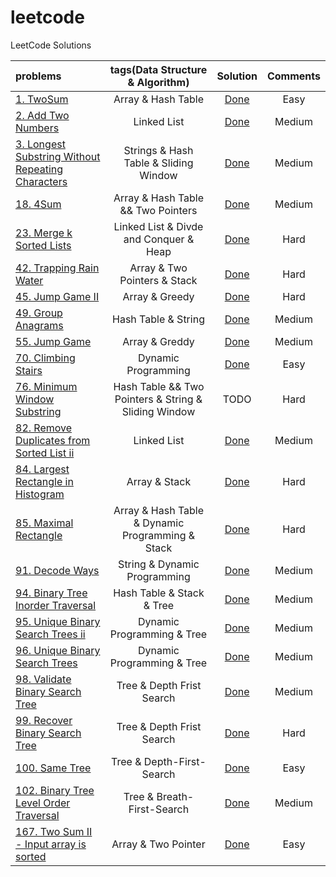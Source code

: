# leetcode
LeetCode Solutions

| problems | tags(Data Structure & Algorithm) | Solution | Comments |
| :------ | :---: | :-------: | :----: |
| [1. TwoSum](https://leetcode.com/problems/two-sum/) | Array & Hash Table | [Done](https://github.com/lazybing/leetcode/blob/master/C%2B%2B/0001_two_sum.cpp)| Easy |
| [2. Add Two Numbers](https://leetcode.com/problems/add-two-numbers/) | Linked List | [Done](https://github.com/lazybing/leetcode/blob/master/C%2B%2B/0002_add_two_numbers.cpp)| Medium |
| [3. Longest Substring Without Repeating Characters](https://leetcode.com/problems/longest-substring-without-repeating-characters/) |  Strings & Hash Table & Sliding Window | [Done](https://github.com/lazybing/leetcode/blob/master/C%2B%2B/0003_longest_substring_without_repeating_character.cpp) | Medium |
| [18. 4Sum](https://leetcode.com/problems/4sum/) | Array & Hash Table && Two Pointers | [Done](https://github.com/lazybing/leetcode/blob/master/C%2B%2B/0018_4sum.cpp)| Medium |
| [23. Merge k Sorted Lists](https://leetcode.com/problems/merge-k-sorted-lists/) | Linked List & Divde and Conquer & Heap | [Done](https://github.com/lazybing/leetcode/blob/master/C%2B%2B/0023_merge_k_sorted_lists.cpp)| Hard |
| [42. Trapping Rain Water](https://leetcode.com/problems/trapping-rain-water/) | Array & Two Pointers & Stack | [Done](https://github.com/lazybing/leetcode/blob/master/C%2B%2B/0042_trapping_rain_water.cpp)| Hard |
| [45. Jump Game II](https://leetcode.com/problems/jump-game-ii/) | Array & Greedy | [Done](https://github.com/lazybing/leetcode/blob/master/C%2B%2B/0045_jump_gamp.cpp)| Hard |
| [49. Group Anagrams](https://leetcode.com/problems/group-anagrams/) | Hash Table & String | [Done](https://github.com/lazybing/leetcode/blob/master/C%2B%2B/0049_group_anagrams.cpp)| Medium |
| [55. Jump Game](https://leetcode.com/problems/jump-game/) | Array & Greddy | [Done](https://github.com/lazybing/leetcode/blob/master/C%2B%2B/0055_jump_game.cpp)| Medium |
| [70. Climbing Stairs](https://leetcode.com/problems/climbing-stairs/) | Dynamic Programming | [Done](https://github.com/lazybing/leetcode/blob/master/C%2B%2B/0070_climbing_stairs.cpp)| Easy |
| [76. Minimum Window Substring](https://leetcode.com/problems/minimum-window-substring/) | Hash Table && Two Pointers & String & Sliding Window | TODO | Hard|
| [82. Remove Duplicates from Sorted List ii](https://leetcode.com/problems/remove-duplicates-from-sorted-list-ii/) | Linked List | [Done](https://github.com/lazybing/leetcode/blob/master/C%2B%2B/0082_remove_duplicate_from_sorted_list.cpp)| Medium |
| [84. Largest Rectangle in Histogram](https://leetcode.com/problems/largest-rectangle-in-histogram/) | Array & Stack | [Done](https://github.com/lazybing/leetcode/blob/master/C%2B%2B/0084_largest_rectangle_in_histogram.cpp)| Hard |
| [85. Maximal Rectangle](https://leetcode.com/problems/maximal-rectangle/) | Array & Hash Table & Dynamic Programming & Stack | [Done](https://github.com/lazybing/leetcode/blob/master/C%2B%2B/0085_maximal_rectangle.cpp)| Hard |
| [91. Decode Ways](https://leetcode.com/problems/decode-ways/) | String & Dynamic Programming | [Done](https://github.com/lazybing/leetcode/blob/master/C%2B%2B/0091_decode_ways.cpp)| Medium |
| [94. Binary Tree Inorder Traversal](https://leetcode.com/problems/binary-tree-inorder-traversal/) | Hash Table & Stack & Tree | [Done](https://github.com/lazybing/leetcode/blob/master/C%2B%2B/0094_binary_tree_inorder_traversal.cpp)| Medium |
| [95. Unique Binary Search Trees ii](https://leetcode.com/problems/unique-binary-search-trees-ii/) | Dynamic Programming & Tree | [Done](https://github.com/lazybing/leetcode/blob/master/C%2B%2B/0095_unique_binary_search_trees.cpp)| Medium |
| [96. Unique Binary Search Trees](https://leetcode.com/problems/unique-binary-search-trees/) | Dynamic Programming & Tree | [Done](https://github.com/lazybing/leetcode/blob/master/C%2B%2B/0096_unique_binary_search_trees.cpp)| Medium |
| [98. Validate Binary Search Tree](https://leetcode.com/problems/validate-binary-search-tree/) | Tree & Depth Frist Search | [Done](https://github.com/lazybing/leetcode/blob/master/C%2B%2B/0098_validate_binary_search_tree.cpp)| Medium |
| [99. Recover Binary Search Tree](https://leetcode.com/problems/recover-binary-search-tree/) | Tree & Depth Frist Search | [Done](https://github.com/lazybing/leetcode/blob/master/C%2B%2B/0099_recover_binary_search_tree.cpp)| Hard |
| [100. Same Tree](https://leetcode.com/problems/same-tree/) | Tree & Depth-First-Search | [Done](https://github.com/lazybing/leetcode/blob/master/C%2B%2B/0100_same_tree.cpp) | Easy |
| [102. Binary Tree Level Order Traversal](https://leetcode.com/problems/binary-tree-level-order-traversal/) | Tree & Breath-First-Search | [Done](https://github.com/lazybing/leetcode/blob/master/C%2B%2B/0102_binary_tree_level_order_traversal.cpp) | Medium |
| [167. Two Sum II - Input array is sorted](https://leetcode.com/problems/two-sum-ii-input-array-is-sorted/) | Array & Two Pointer | [Done](https://github.com/lazybing/leetcode/blob/master/C%2B%2B/0167_two_sum_ii.cpp) | Easy |
